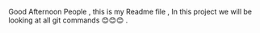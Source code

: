 Good Afternoon People , this is my Readme file , In this project we will be looking at all git commands 😊😊😊 .
